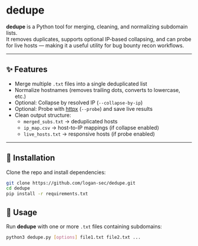 # dedupe

**dedupe** is a Python tool for merging, cleaning, and normalizing subdomain lists.  
It removes duplicates, supports optional IP-based collapsing, and can probe for live hosts — making it a useful utility for bug bounty recon workflows.  

---

## ✨ Features
- Merge multiple `.txt` files into a single deduplicated list  
- Normalize hostnames (removes trailing dots, converts to lowercase, etc.)  
- Optional: Collapse by resolved IP (`--collapse-by-ip`)  
- Optional: Probe with [httpx](https://github.com/projectdiscovery/httpx) (`--probe`) and save live results  
- Clean output structure:  
  - `merged_subs.txt` → deduplicated hosts  
  - `ip_map.csv` → host-to-IP mappings (if collapse enabled)  
  - `live_hosts.txt` → responsive hosts (if probe enabled)  

---

## 🚀 Installation
Clone the repo and install dependencies:

```bash
git clone https://github.com/logan-sec/dedupe.git
cd dedupe
pip install -r requirements.txt
```
## 🔧 Usage

Run **dedupe** with one or more `.txt` files containing subdomains:

```bash
python3 dedupe.py [options] file1.txt file2.txt ...
